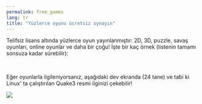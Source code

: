 ```yaml
---
permalink: free_games
lang: tr
title: "Yüzlerce oyunu ücretsiz oynayın"
---
```


Telifsiz lisans altında yüzlerce oyun yayınlanmıştır: 2D, 3D, puzzle, savaş oyunları, online oyunlar ve daha bir çoğu! İşte bir kaç örnek (listenin tamamı sonsuza kadar sürebilir):

<div id="items">



<br class="clearboth" />


Eğer oyunlarla ilgileniyorsanız, aşağıdaki dev ekranda (24 tane) ve tabi ki Linux' ta çalıştırılan Quake3 resmi ilginizi çekebilir!

<a href="/img/quake_24_screens.jpg"><img src="/img/quake_24_screens_thumbnail.jpg" /></a>




